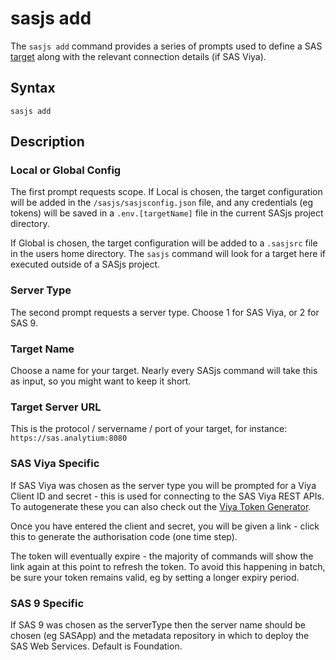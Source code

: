 sasjs add
====================

The `sasjs add` command provides a series of prompts used to define a SAS [target](https://sasjs.io/glossary#target) along with the relevant connection details (if SAS Viya).

<script id="asciicast-8CZROaVsvobDCumlqgxrhHkE3" src="https://asciinema.org/a/8CZROaVsvobDCumlqgxrhHkE3.js" async></script>

## Syntax

```
sasjs add
```

## Description

### Local or Global Config
The first prompt requests scope.  If Local is chosen, the target configuration will be added in the `/sasjs/sasjsconfig.json` file, and any credentials (eg tokens) will be saved in a `.env.[targetName]` file in the current SASjs project directory.

If Global is chosen, the target configuration will be added to a `.sasjsrc` file in the users home directory.  The `sasjs` command will look for a target here if executed outside of a SASjs project.

### Server Type
The second prompt requests a server type.  Choose 1 for SAS Viya, or 2 for SAS 9.

### Target Name
Choose a name for your target.  Nearly every SASjs command will take this as input, so you might want to keep it short.


### Target Server URL
This is the protocol / servername / port of your target, for instance:   `https://sas.analytium:8080`

### SAS Viya Specific
If SAS Viya was chosen as the server type you will be prompted for a Viya Client ID and secret - this is used for connecting to the SAS Viya REST APIs. To autogenerate these you can also check out the [Viya Token Generator](https://sasjs.io/videos/#deploying-and-using-the-viya-token-generator).

Once you have entered the client and secret, you will be given a link - click this to generate the authorisation code (one time step).

The token will eventually expire - the majority of commands will show the link again at this point to refresh the token.  To avoid this happening in batch, be sure your token remains valid, eg by setting a longer expiry period.

<script id="asciicast-361849" src="https://asciinema.org/a/361849.js" async></script>

### SAS 9 Specific
If SAS 9 was chosen as the serverType then the server name should be chosen (eg SASApp) and the metadata repository in which to deploy the SAS Web Services.  Default is Foundation.

<script id="asciicast-361844" src="https://asciinema.org/a/361844.js" async></script>


<meta name="description" content="The `sasjs add` command provides a series of prompts used to define a SAS target">
